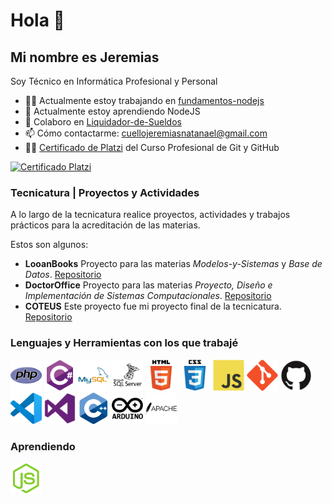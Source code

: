 # Hola 👋

## Mi nombre es Jeremias

Soy Técnico en Informática Profesional y Personal

- 👨‍💻 Actualmente estoy trabajando en [fundamentos-nodejs](https://github.com/Jeremias0901/fundamentos-de-nodejs)
- 🌱 Actualmente estoy aprendiendo NodeJS
- 👯 Colaboro en [Liquidador-de-Sueldos](https://github.com/Jeremias0901/Liquidador-de-Sueldos)
- 📫 Cómo contactarme: [cuellojeremiasnatanael@gmail.com](https://mail.google.com/mail/u/0/?tf=cm&fs=1&source=mailto&to=cuellojeremiasnatanael@gmail.com&body=Hola%2c+te+contacto+desde+GitHub.)
- 👨‍🎓 [Certificado de Platzi](https://platzi.com/p/cuellojeremiasnatanael/curso/1557-git-github/diploma/detalle/) del Curso Profesional de Git y GitHub

[![Certificado Platzi](certificados/git-github.jpeg)](https://platzi.com/p/cuellojeremiasnatanael/curso/1557-git-github/diploma/detalle/)
<!-- - ⚡ Dato curioso: Resuelvo cubos de Rubik 3x3 -->

### Tecnicatura | Proyectos y Actividades

A lo largo de la tecnicatura realice proyectos, actividades y trabajos prácticos para la acreditación de las materias.

Estos son algunos:

- **LooanBooks** Proyecto para las materias *Modelos-y-Sistemas* y *Base de Datos*. [Repositorio](https://github.com/Jeremias0901/Loanbooks)
- **DoctorOffice** Proyecto para las materias *Proyecto, Diseño e Implementación de Sistemas Computacionales*. [Repositorio](https://github.com/Jeremias0901/DoctorOffice)
- **COTEUS** Este proyecto fue mi proyecto final de la tecnicatura. [Repositorio](https://github.com/Jeremias0901/COTEUS)

### Lenguajes y Herramientas con los que trabajé

<!-- Backend -->
<img width="50" src="https://raw.githubusercontent.com/devicons/devicon/master/icons/php/php-original.svg"/>
<img width="50" src="https://raw.githubusercontent.com/devicons/devicon/master/icons/csharp/csharp-original.svg"/>

<!-- SQL -->
<img width="50" src="https://raw.githubusercontent.com/devicons/devicon/master/icons/mysql/mysql-original-wordmark.svg"/>
<img width="50" src="https://raw.githubusercontent.com/devicons/devicon/master/icons/microsoftsqlserver/microsoftsqlserver-plain-wordmark.svg"/>

<!-- Front-End -->
<img width="50" src="https://raw.githubusercontent.com/devicons/devicon/master/icons/html5/html5-original-wordmark.svg"/>
<img width="50" src="https://raw.githubusercontent.com/devicons/devicon/master/icons/css3/css3-original-wordmark.svg"/>
<img width="50" src="https://raw.githubusercontent.com/devicons/devicon/master/icons/javascript/javascript-original.svg"/>

<!-- Sistemas de control de Versiones -->
<img width="50" src="https://raw.githubusercontent.com/devicons/devicon/master/icons/git/git-original.svg"/>
<img width="50" src="https://raw.githubusercontent.com/devicons/devicon/master/icons/github/github-original.svg"/>

<!-- Frameworks, IDEs y Editores de Texto -->
<img width="50" src="https://raw.githubusercontent.com/devicons/devicon/master/icons/vscode/vscode-original.svg"/>
<img width="50" src="https://raw.githubusercontent.com/devicons/devicon/master/icons/visualstudio/visualstudio-plain.svg"/>

<!-- Lenguajes de bajo nivel -->
<img width="50" src="https://raw.githubusercontent.com/devicons/devicon/master/icons/cplusplus/cplusplus-original.svg" fill="red"/>
<img width="50" src="https://raw.githubusercontent.com/devicons/devicon/master/icons/arduino/arduino-plain-wordmark.svg"/>

<!-- Servidores -->
<img width="50" src="https://raw.githubusercontent.com/devicons/devicon/master/icons/apache/apache-plain-wordmark.svg"/>

### Aprendiendo

<img width="50" src="https://raw.githubusercontent.com/devicons/devicon/master/icons/nodejs/nodejs-original.svg"/>
